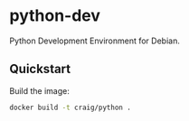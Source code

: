 # python-dev

Python Development Environment for Debian.

## Quickstart

Build the image:
```bash
docker build -t craig/python .
```
